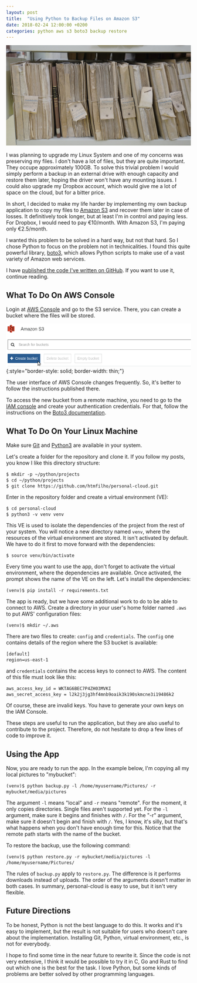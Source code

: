 ```yaml
---
layout: post
title:  "Using Python to Backup Files on Amazon S3"
date: 2018-02-24 12:00:00 +0200
categories: python aws s3 boto3 backup restore
---
```


![AWS S3 with Python](/images/posts/python-aws-s3.jpg)

I was planning to upgrade my Linux System and one of my concerns was preserving my files. I don't have a lot of files, but they are quite important. They occupe approximately 100GB. To solve this trivial problem I would simply perform a backup in an external drive with enough capacity and restore them later, hoping the driver won't have any mounting issues. I could also upgrade my Dropbox account, which would give me a lot of space on the cloud, but for a bitter price.

<!-- more -->

In short, I decided to make my life harder by implementing my own backup application to copy my files to [Amazon S3][amazon-s3] and recover them later in case of losses. It definitively took longer, but at least I'm in control and paying less. For Dropbox, I would need to pay €10/month. With Amazon S3, I'm paying only €2.5/month.

I wanted this problem to be solved in a hard way, but not that hard. So I chose Python to focus on the problem not in technicalities. I found this quite powerful library, [boto3], which allows Python scripts to make use of a vast variety of Amazon web services.

I have [published the code I've written on GitHub][personal-cloud]. If you want to use it, continue reading.

## What To Do On AWS Console

Login at [AWS Console][aws-console] and go to the S3 service. There, you can create a bucket where the files will be stored.

![AWS S3 Bucket Creation](/images/posts/aws-s3-console.png){:style="border-style: solid; border-width: thin;"}

The user interface of AWS Console changes frequently. So, it's better to follow the instructions published there.

To access the new bucket from a remote machine, you need to go to the [IAM console][iam] and create your authentication credentials. For that, follow the instructions on the [Boto3 documentation][boto3-documentation].

## What To Do On Your Linux Machine

Make sure [Git] and [Python3] are available in your system.

Let's create a folder for the repository and clone it. If you follow my posts, you know I like this directory structure:

    $ mkdir -p ~/python/projects
    $ cd ~/python/projects
    $ git clone https://github.com/htmfilho/personal-cloud.git

Enter in the repository folder and create a virtual environment (VE):

    $ cd personal-cloud
    $ python3 -v venv venv

This VE is used to isolate the dependencies of the project from the rest of your system. You will notice a new directory named `venv`, where the resources of the virtual environment are stored. It isn't activated by default. We have to do it first to move forward with the dependencies:

    $ source venv/bin/activate

Every time you want to use the app, don't forget to activate the virtual environment, where the dependencies are available. Once activated, the prompt shows the name of the VE on the left. Let's install the dependencies:

    (venv)$ pip install -r requirements.txt

The app is ready, but we have some additional work to do to be able to connect to AWS. Create a directory in your user's home folder named `.aws` to put AWS' configuration files:

    (venv)$ mkdir ~/.aws

There are two files to create: `config` and `credentials`. The `config` one contains details of the region where the S3 bucket is available:

    [default]
    region=us-east-1

and `credentials` contains the access keys to connect to AWS. The content of this file must look like this:

    aws_access_key_id = WKTAG6BEC7P4ZH03MVKI
    aws_secret_access_key = l2k2j3jg3hf4mnb9oaik3k190skmcne3i19486k2

Of course, these are invalid keys. You have to generate your own keys on the IAM Console.

These steps are useful to run the application, but they are also useful to contribute to the project. Therefore, do not hesitate to drop a few lines of code to improve it.

## Using the App

Now, you are ready to run the app. In the example below, I'm copying all my local pictures to "mybucket":

    (venv)$ python backup.py -l /home/myusername/Pictures/ -r mybucket/media/pictures

The argument `-l` means "local" and `-r` means "remote". For the moment, it only copies directories. Single files aren't supported yet. For the `-l` argument, make sure it begins and finishes with `/`. For the "-r" argument, make sure it doesn't begin and finish with `/`. Yes, I know, it's silly, but that's what happens when you don't have enough time for this. Notice that the remote path starts with the name of the bucket.

To restore the backup, use the following command:

    (venv)$ python restore.py -r mybucket/media/pictures -l /home/myusername/Pictures/

The rules of `backup.py` apply to `restore.py`. The difference is it performs downloads instead of uploads. The order of the arguments doesn't matter in both cases. In summary, personal-cloud is easy to use, but it isn't very flexible.

## Future Directions

To be honest, Python is not the best language to do this. It works and it's easy to implement, but the result is not suitable for users who doesn't care about the implementation. Installing Git, Python, virtual environment, etc., is not for everybody.

I hope to find some time in the near future to rewrite it. Since the code is not very extensive, I think it would be possible to try it in C, Go and Rust to find out which one is the best for the task. I love Python, but some kinds of problems are better solved by other programming languages.

[amazon-s3]: https://aws.amazon.com/s3/
[personal-cloud]: https://github.com/htmfilho/personal-cloud
[aws-console]: https://aws.amazon.com
[boto3]: https://boto3.readthedocs.io
[boto3-documentation]: https://boto3.readthedocs.io/en/latest/guide/quickstart.html#configuration
[Git]: https://git-scm.com
[iam]: https://console.aws.amazon.com/iam/home#/home
[Python3]: https://www.python.org
